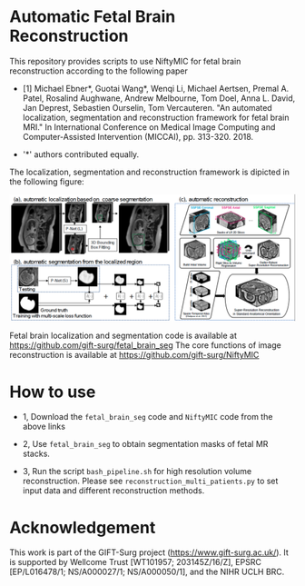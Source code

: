 # Automatic Fetal Brain Reconstruction
This repository provides scripts to use NiftyMIC for fetal brain reconstruction according to the following paper

* [1] Michael Ebner*, Guotai Wang*, Wenqi Li, Michael Aertsen, Premal A. Patel, Rosalind Aughwane, Andrew Melbourne, Tom Doel, Anna L. David, Jan Deprest, Sebastien Ourselin, Tom Vercauteren. "An automated localization, segmentation and reconstruction framework for fetal brain MRI." In International Conference on Medical Image Computing and Computer-Assisted Intervention (MICCAI), pp. 313-320. 2018.

*    '*' authors contributed equally.

The localization, segmentation and reconstruction framework is dipicted in the following figure:

![reconstruction method](./reconstruction_method.png)

Fetal brain localization and segmentation code is available at https://github.com/gift-surg/fetal_brain_seg
The core functions of image reconstruction is available at https://github.com/gift-surg/NiftyMIC

# How to use
*  1, Download the `fetal_brain_seg` code and `NiftyMIC` code from the above links

*  2, Use `fetal_brain_seg` to obtain segmentation masks of fetal MR stacks. 

*  3, Run the script `bash_pipeline.sh` for high resolution volume reconstruction. Please see `reconstruction_multi_patients.py` to set input data and different reconstruction methods.

# Acknowledgement
This work is part of the GIFT-Surg project (https://www.gift-surg.ac.uk/). It is supported by Wellcome Trust [WT101957; 203145Z/16/Z], EPSRC [EP/L016478/1; NS/A000027/1; NS/A000050/1], and the NIHR UCLH BRC.
